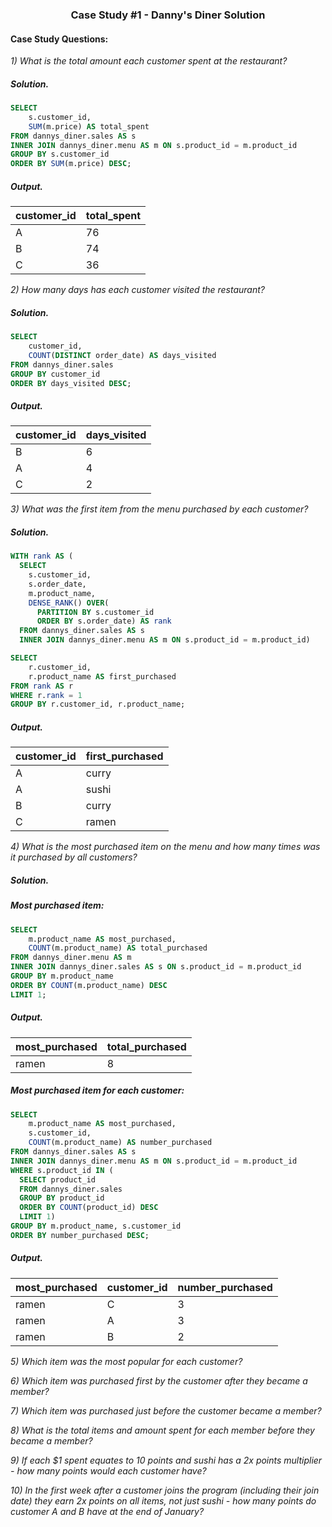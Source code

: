 ### <p align="center" style="margin-top: 0px;">  Case Study #1 - Danny's Diner Solution

#### Case Study Questions:

*1) What is the total amount each customer spent at the restaurant?*
##### Solution.
```sql
SELECT
    s.customer_id,
    SUM(m.price) AS total_spent
FROM dannys_diner.sales AS s
INNER JOIN dannys_diner.menu AS m ON s.product_id = m.product_id
GROUP BY s.customer_id
ORDER BY SUM(m.price) DESC;
```
##### Output.
customer_id | total_spent
--| --
A | 76 
B | 74
C | 36 

*2) How many days has each customer visited the restaurant?*
##### Solution.
```sql
SELECT
    customer_id,
    COUNT(DISTINCT order_date) AS days_visited
FROM dannys_diner.sales
GROUP BY customer_id
ORDER BY days_visited DESC;
```
##### Output.
customer_id | days_visited
--| --
B | 6 
A | 4
C | 2 

*3) What was the first item from the menu purchased by each customer?*
##### Solution.
```sql
WITH rank AS (
  SELECT 
    s.customer_id, 
    s.order_date, 
    m.product_name,
    DENSE_RANK() OVER(
      PARTITION BY s.customer_id 
      ORDER BY s.order_date) AS rank
  FROM dannys_diner.sales AS s
  INNER JOIN dannys_diner.menu AS m ON s.product_id = m.product_id)

SELECT 
    r.customer_id,
    r.product_name AS first_purchased
FROM rank AS r
WHERE r.rank = 1
GROUP BY r.customer_id, r.product_name;
```
##### Output.
customer_id | first_purchased
--| --
A | curry
A | sushi
B | curry
C | ramen

*4) What is the most purchased item on the menu and how many times was it purchased by all customers?*
##### Solution.
##### Most purchased item:
```sql
SELECT 
    m.product_name AS most_purchased, 
    COUNT(m.product_name) AS total_purchased
FROM dannys_diner.menu AS m
INNER JOIN dannys_diner.sales AS s ON s.product_id = m.product_id
GROUP BY m.product_name
ORDER BY COUNT(m.product_name) DESC
LIMIT 1;
```
##### Output.
most_purchased | total_purchased
--| --
ramen | 8
##### Most purchased item for each customer:
```sql
SELECT 
    m.product_name AS most_purchased,
    s.customer_id,
    COUNT(m.product_name) AS number_purchased
FROM dannys_diner.sales AS s
INNER JOIN dannys_diner.menu AS m ON s.product_id = m.product_id
WHERE s.product_id IN (
  SELECT product_id
  FROM dannys_diner.sales
  GROUP BY product_id
  ORDER BY COUNT(product_id) DESC
  LIMIT 1)
GROUP BY m.product_name, s.customer_id
ORDER BY number_purchased DESC;
```
##### Output.
most_purchased | customer_id | number_purchased
--| -- | --
ramen | C | 3 
ramen | A | 3
ramen | B | 2

*5) Which item was the most popular for each customer?*

*6) Which item was purchased first by the customer after they became a member?*

*7) Which item was purchased just before the customer became a member?*

*8) What is the total items and amount spent for each member before they became a member?*

*9)  If each $1 spent equates to 10 points and sushi has a 2x points multiplier - how many points would each customer have?*

*10) In the first week after a customer joins the program (including their join date) they earn 2x points on all items, not just sushi - how many points do customer A and B have at the end of January?*
